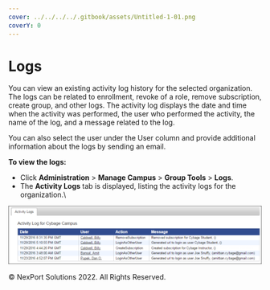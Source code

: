 ```yaml
---
cover: ../../../../.gitbook/assets/Untitled-1-01.png
coverY: 0
---
```


# Logs

You can view an existing activity log history for the selected organization. The logs can be related to enrollment, revoke of a role, remove subscription, create group, and other logs. The activity log displays the date and time when the activity was performed, the user who performed the activity, the name of the log, and a message related to the log.

You can also select the user under the User column and provide additional information about the logs by sending an email.

&#x20;

**To view the logs:**

* Click **Administration** > **Manage Campus** > **Group Tools** > **Logs**.
* The **Activity Logs** tab is displayed, listing the activity logs for the organization.\


![Activity Logs Screen](/.gitbook/assets/Activity_Log_550x126.png)

&#x20; © NexPort Solutions 2022. All Rights Reserved.
